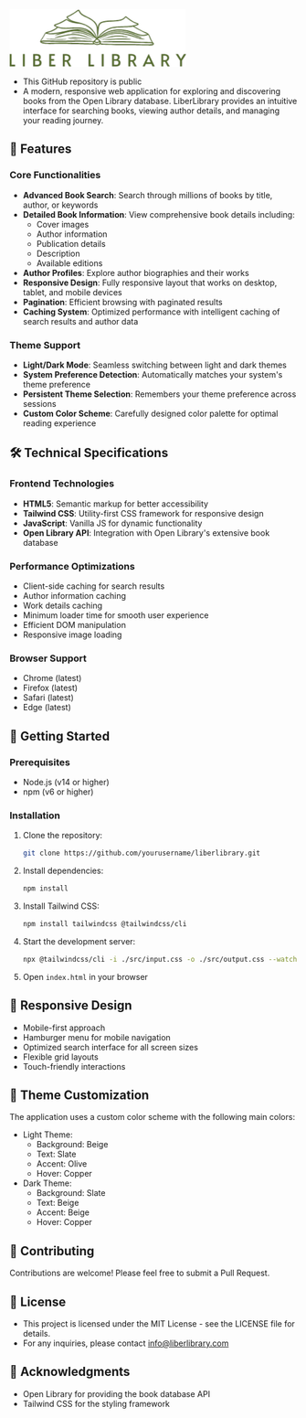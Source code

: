 ![LiberLibrary Logo](img/Liber_Library_Logo_Light.png)

- This GitHub repository is public
- A modern, responsive web application for exploring and discovering books from the Open Library database. LiberLibrary provides an intuitive interface for searching books, viewing author details, and managing your reading journey.


## 🌟 Features
 
### Core Functionalities
- **Advanced Book Search**: Search through millions of books by title, author, or keywords
- **Detailed Book Information**: View comprehensive book details including:
  - Cover images
  - Author information
  - Publication details
  - Description
  - Available editions
- **Author Profiles**: Explore author biographies and their works
- **Responsive Design**: Fully responsive layout that works on desktop, tablet, and mobile devices
- **Pagination**: Efficient browsing with paginated results
- **Caching System**: Optimized performance with intelligent caching of search results and author data
 
### Theme Support
- **Light/Dark Mode**: Seamless switching between light and dark themes
- **System Preference Detection**: Automatically matches your system's theme preference
- **Persistent Theme Selection**: Remembers your theme preference across sessions
- **Custom Color Scheme**: Carefully designed color palette for optimal reading experience
 
## 🛠️ Technical Specifications
 
### Frontend Technologies
- **HTML5**: Semantic markup for better accessibility
- **Tailwind CSS**: Utility-first CSS framework for responsive design
- **JavaScript**: Vanilla JS for dynamic functionality
- **Open Library API**: Integration with Open Library's extensive book database
 
### Performance Optimizations
- Client-side caching for search results
- Author information caching
- Work details caching
- Minimum loader time for smooth user experience
- Efficient DOM manipulation
- Responsive image loading
 
### Browser Support
- Chrome (latest)
- Firefox (latest)
- Safari (latest)
- Edge (latest)
 
## 🚀 Getting Started
 
### Prerequisites
- Node.js (v14 or higher)
- npm (v6 or higher)
 
### Installation
1. Clone the repository:
   ```bash
   git clone https://github.com/yourusername/liberlibrary.git
   ```
 
2. Install dependencies:
   ```bash
   npm install
   ```
 
3. Install Tailwind CSS:
   ```bash
   npm install tailwindcss @tailwindcss/cli
   ```
 
4. Start the development server:
   ```bash
   npx @tailwindcss/cli -i ./src/input.css -o ./src/output.css --watch
   ```
 
5. Open `index.html` in your browser
 
## 📱 Responsive Design
- Mobile-first approach
- Hamburger menu for mobile navigation
- Optimized search interface for all screen sizes
- Flexible grid layouts
- Touch-friendly interactions
 
## 🎨 Theme Customization
The application uses a custom color scheme with the following main colors:
- Light Theme:
  - Background: Beige
  - Text: Slate
  - Accent: Olive
  - Hover: Copper
- Dark Theme:
  - Background: Slate
  - Text: Beige
  - Accent: Beige
  - Hover: Copper
 
## 🤝 Contributing
Contributions are welcome! Please feel free to submit a Pull Request.
 
## 📄 License
- This project is licensed under the MIT License - see the LICENSE file for details.
- For any inquiries, please contact info@liberlibrary.com
 
## 🙏 Acknowledgments
- Open Library for providing the book database API
- Tailwind CSS for the styling framework
